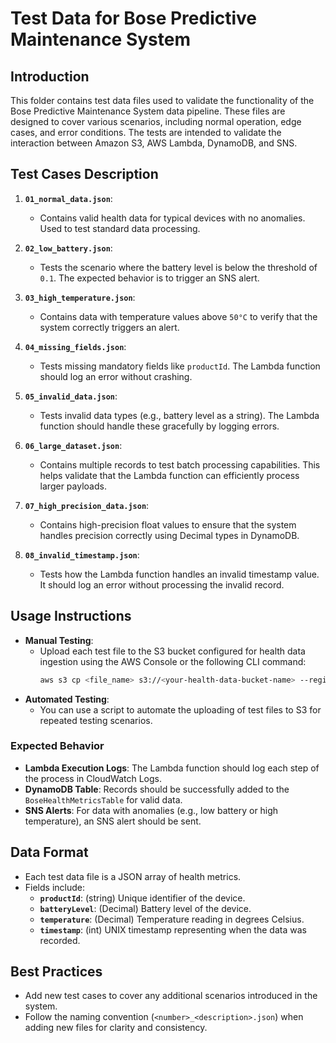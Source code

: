 # Test Data for Bose Predictive Maintenance System

## Introduction
This folder contains test data files used to validate the functionality of the Bose Predictive Maintenance System data pipeline. These files are designed to cover various scenarios, including normal operation, edge cases, and error conditions. The tests are intended to validate the interaction between Amazon S3, AWS Lambda, DynamoDB, and SNS.

## Test Cases Description

1. **`01_normal_data.json`**: 
   - Contains valid health data for typical devices with no anomalies. Used to test standard data processing.

2. **`02_low_battery.json`**: 
   - Tests the scenario where the battery level is below the threshold of `0.1`. The expected behavior is to trigger an SNS alert.

3. **`03_high_temperature.json`**: 
   - Contains data with temperature values above `50°C` to verify that the system correctly triggers an alert.

4. **`04_missing_fields.json`**: 
   - Tests missing mandatory fields like `productId`. The Lambda function should log an error without crashing.

5. **`05_invalid_data.json`**: 
   - Tests invalid data types (e.g., battery level as a string). The Lambda function should handle these gracefully by logging errors.

6. **`06_large_dataset.json`**: 
   - Contains multiple records to test batch processing capabilities. This helps validate that the Lambda function can efficiently process larger payloads.

7. **`07_high_precision_data.json`**: 
   - Contains high-precision float values to ensure that the system handles precision correctly using Decimal types in DynamoDB.

8. **`08_invalid_timestamp.json`**: 
   - Tests how the Lambda function handles an invalid timestamp value. It should log an error without processing the invalid record.

## Usage Instructions
- **Manual Testing**:
  - Upload each test file to the S3 bucket configured for health data ingestion using the AWS Console or the following CLI command:
    ```sh
    aws s3 cp <file_name> s3://<your-health-data-bucket-name> --region <your-region>
    ```
- **Automated Testing**:
  - You can use a script to automate the uploading of test files to S3 for repeated testing scenarios.

### Expected Behavior
- **Lambda Execution Logs**: The Lambda function should log each step of the process in CloudWatch Logs.
- **DynamoDB Table**: Records should be successfully added to the `BoseHealthMetricsTable` for valid data.
- **SNS Alerts**: For data with anomalies (e.g., low battery or high temperature), an SNS alert should be sent.

## Data Format
- Each test data file is a JSON array of health metrics.
- Fields include:
  - **`productId`**: (string) Unique identifier of the device.
  - **`batteryLevel`**: (Decimal) Battery level of the device.
  - **`temperature`**: (Decimal) Temperature reading in degrees Celsius.
  - **`timestamp`**: (int) UNIX timestamp representing when the data was recorded.

## Best Practices
- Add new test cases to cover any additional scenarios introduced in the system.
- Follow the naming convention (`<number>_<description>.json`) when adding new files for clarity and consistency.
